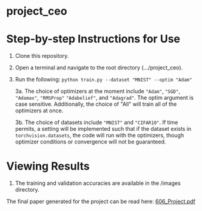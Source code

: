 # project_ceo

# Step-by-step Instructions for Use
1. Clone this repository.
2. Open a terminal and navigate to the root directory (.../project_ceo).
3. Run the following: `python train.py --dataset "MNIST" --optim "Adam"` 

   3a. The choice of optimizers at the moment include `"Adam"`, `"SGD"`, `"Adamax"`, `"RMSProp"` `"Adabelief"`, and `"Adagrad"`.
      The optim argument is case sensitive.
      Additionally, the choice of "All" will train all of the optimizers at once. 
      
   3b. The choice of datasets include `"MNIST"` and `"CIFAR10"`. If time permits, a setting will be implemented such that
       if the dataset exists in `torchvision.datasets`, the code will run with the optimizers, though optimizer conditions
       or convergence will not be guaranteed.
      
      
# Viewing Results
1. The training and validation accuracies are available in the /images directory.

The final paper generated for the project can be read here: [606_Project.pdf](https://github.com/roromaniac/project_ceo/files/6363599/606_Project_draft.pdf)


